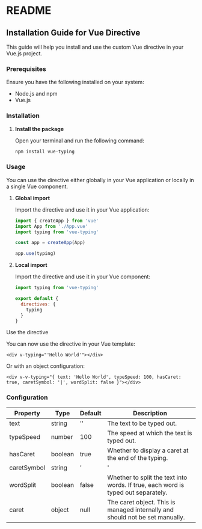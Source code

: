 # README

## Installation Guide for Vue Directive

This guide will help you install and use the custom Vue directive in your Vue.js project.

### Prerequisites

Ensure you have the following installed on your system:

- Node.js and npm
- Vue.js

### Installation

1. **Install the package**

   Open your terminal and run the following command:

   ```bash
   npm install vue-typing
   ```

### Usage

You can use the directive either globally in your Vue application or locally in a single Vue component.

1. **Global import**

   Import the directive and use it in your Vue application:

   ```javascript
   import { createApp } from 'vue'
   import App from './App.vue'
   import typing from 'vue-typing'

   const app = createApp(App)

   app.use(typing)
   ```

2. **Local import**

   Import the directive and use it in your Vue component:

   ```javascript
   import typing from 'vue-typing'

   export default {
     directives: {
       typing
     }
   }
   ```
   
Use the directive

You can now use the directive in your Vue template:

```vue
<div v-typing="'Hello World'"></div>
```

Or with an object configuration:

```vue
<div v-v-typing="{ text: 'Hello World', typeSpeed: 100, hasCaret: true, caretSymbol: '|', wordSplit: false }"></div>
```

### Configuration

| Property    | Type    | Default | Description                                                                 |
|-------------|---------|---------|-----------------------------------------------------------------------------|
| text        | string  | ''      | The text to be typed out.                                                   |
| typeSpeed   | number  | 100     | The speed at which the text is typed out.                                   |
| hasCaret    | boolean | true    | Whether to display a caret at the end of the typing.                        |
| caretSymbol | string  | '|'     | The symbol to use for the caret.                                            |
| wordSplit   | boolean | false   | Whether to split the text into words. If true, each word is typed out separately. |
| caret       | object  | null    | The caret object. This is managed internally and should not be set manually. |
